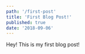 ```yaml
---
path: '/first-post'
title: 'First Blog Post!'
published: true
date: '2018-09-06'
---
```


Hey! This is my first blog post!
